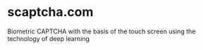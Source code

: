 # scaptcha.com
Biometric CAPTCHA with the basis of the touch screen using the technology of deep learning
